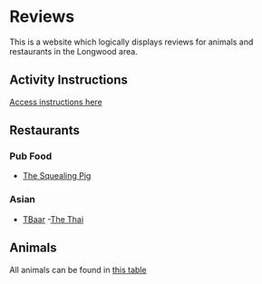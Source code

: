 # Reviews

This is a website which logically displays reviews for animals and restaurants in the Longwood area. 

## Activity Instructions

[Access instructions here](instructions.md)

## Restaurants

### Pub Food

- [The Squealing Pig](restaurants/the_squealing_pig.md)


### Asian

- [TBaar](restaurants/tbaar.md)
-[The Thai](restaurants/the_Thai.md)

## Animals

All animals can be found in [this table](animals/animal_reviews.md)
